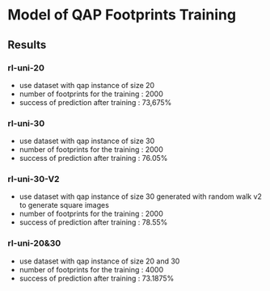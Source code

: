 # Model of QAP Footprints Training

## Results 

### rl-uni-20
 - use dataset with qap instance of size 20
 - number of footprints for the training : 2000
 - success of prediction after training : 73,675%

### rl-uni-30
 - use dataset with qap instance of size 30
 - number of footprints for the training : 2000
 - success of prediction after training : 76.05%

### rl-uni-30-V2
 - use dataset with qap instance of size 30 generated with random walk v2 to generate square images
 - number of footprints for the training : 2000
 - success of prediction after training : 78.55%

### rl-uni-20&30
 - use dataset with qap instance of size 20 and 30
 - number of footprints for the training : 4000
 - success of prediction after training : 73.1875%
